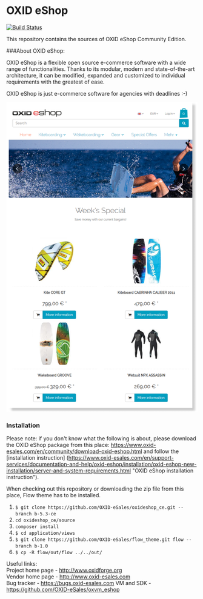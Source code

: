 OXID eShop
==========

[![Build Status](https://travis-ci.org/OXID-eSales/oxideshop_ce.svg?branch=b-5.3-ce)](https://travis-ci.org/OXID-eSales/oxideshop_ce)

This repository contains the sources of OXID eShop Community Edition.

###About OXID eShop:

OXID eShop is a flexible open source e-commerce software with a wide range of functionalities. 
Thanks to its modular, modern and state-of-the-art architecture, it can be modified, expanded 
and customized to individual requirements with the greatest of ease. 

OXID eShop is just e-commerce software for agencies with deadlines :-)

![Image alt](frontend-flow.png)


### Installation

Please note: if you don't know what the following is about, please download the OXID eShop package from this place: https://www.oxid-esales.com/en/community/download-oxid-eshop.html and follow the [installation instruction] (https://www.oxid-esales.com/en/support-services/documentation-and-help/oxid-eshop/installation/oxid-eshop-new-installation/server-and-system-requirements.html "OXID eShop installation instruction").

When checking out this repository or downloading the zip file from this place, Flow theme has to be installed.

1. `$ git clone https://github.com/OXID-eSales/oxideshop_ce.git --branch b-5.3-ce`
1. `cd oxideshop_ce/source`
1. `composer install`
1. `$ cd application/views`
1. `$ git clone https://github.com/OXID-eSales/flow_theme.git flow --branch b-1.0`
1. `$ cp -R flow/out/flow ../../out/`


Useful links:<br>
Project home page - http://www.oxidforge.org<br>
Vendor home page - http://www.oxid-esales.com<br>
Bug tracker - https://bugs.oxid-esales.com
VM and SDK - https://github.com/OXID-eSales/oxvm_eshop